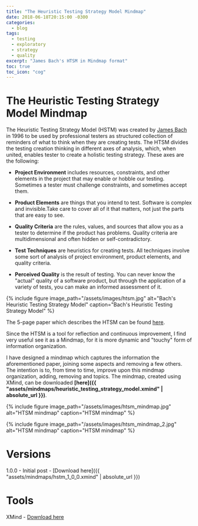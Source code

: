 ```yaml
---
title: "The Heuristic Testing Strategy Model Mindmap"
date: 2018-06-18T20:15:00 -0300
categories:
  - blog
tags:
  - testing
  - exploratory
  - strategy
  - quality
excerpt: "James Bach's HTSM in Mindmap format"
toc: true
toc_icon: "cog"
---
```


# The Heuristic Testing Strategy Model Mindmap

The Heuristic Testing Strategy Model (HSTM) was created by [James Bach](http://www.satisfice.com/blog/) in 1996 to be used by professional testers as structured collection of reminders of what to think when they are creating tests. The HTSM divides the testing creation thinking in different axes of analysis, which, when united, enables tester to create a holistic testing strategy. These axes are the following:

- **Project Environment** includes resources, constraints, and other elements in the project that may enable or hobble our testing. Sometimes a tester must challenge constraints, and sometimes accept them.

- **Product Elements** are things that you intend to test. Software is complex and invisible.Take care to cover all of it that matters, not just the parts that are easy to see.

- **Quality Criteria** are the rules, values, and sources that allow you as a tester to determine if the product has problems. Quality criteria are multidimensional and often hidden or self-contradictory.

- **Test Techniques** are heuristics for creating tests. All techniques involve some sort of analysis of project environment, product elements, and quality criteria.

- **Perceived Quality** is the result of testing. You can never know the "actual" quality of a software product, but through the application of a variety of tests, you can make an informed assessment of it.

{% include figure image_path="/assets/images/htsm.jpg" alt="Bach's Heuristic Testing Strategy Model" caption="Bach's Heuristic Testing Strategy Model" %}

The 5-page paper which describes the HTSM can be found [here](http://www.satisfice.com/tools/htsm.pdf).

Since the HTSM is a tool for reflection and continuous improvement, I find very useful see it as a Mindmap, for it is more dynamic and "touchy" form of information organization.

I have designed a mindmap which captures the information the aforementioned paper, joining some aspects and removing a few others. The intention is to, from time to time, improve upon this mindmap organization, adding, removing and topics. The mindmap, created using XMind, can be downloaded **[here]({{ "assets/mindmaps/heuristic_testing_strategy_model.xmind" | absolute_url }})**.

{% include figure image_path="/assets/images/htsm_mindmap.jpg" alt="HTSM mindmap" caption="HTSM mindmap" %}

{% include figure image_path="/assets/images/htsm_mindmap_2.jpg" alt="HTSM mindmap" caption="HTSM mindmap" %}

# Versions

1.0.0 - Initial post - [Download here]({{ "assets/mindmaps/hstm_1_0_0.xmind" | absolute_url }})

# Tools

XMind - [Download here](https://www.xmind.net/download/)
